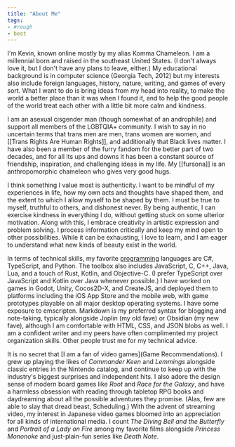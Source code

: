 ```yaml
---
title: "About Me"
tags:
- #rough 
- best
---
```


I'm Kevin, known online mostly by my alias Komma Chameleon. I am a millennial born and raised in the southeast United States. (I don't always love it, but I don't have any plans to leave, either.) My educational background is in computer science (Georgia Tech, 2012) but my interests also include foreign languages, history, nature, writing, and games of every sort. What I want to do is bring ideas from my head into reality, to make the world a better place than it was when I found it, and to help the good people of the world treat each other with a little bit more calm and kindness.

I am an asexual cisgender man (though somewhat of an androphile) and support all members of the LGBTQIA+ community. I wish to say in no uncertain terms that trans men are men, trans women are women, and [[Trans Rights Are Human Rights]], and additionally that Black lives matter. I have also been a member of the furry fandom for the better part of two decades, and for all its ups and downs it has been a constant source of friendship, inspiration, and challenging ideas in my life. My [[fursona]] is an anthropomorphic chameleon who gives very good hugs.

I think something I value most is authenticity. I want to be mindful of my experiences in life, how my own acts and thoughts have shaped them, and the extent to which I allow myself to be shaped by them. I must be true to myself, truthful to others, and dishonest never. By being authentic, I can exercise kindness in everything I do, without getting stuck on some ulterior motivation. Along with this, I embrace creativity in artistic expression and problem solving. I process information critically and keep my mind open to other possibilities. While it can be exhausting, I love to learn, and I am eager to understand what new kinds of beauty exist in the world.

In terms of technical skills, my favorite [programming](#programming) languages are C#, TypeScript, and Python. The toolbox also includes JavaScript, C, C++, Java, Lua, and a touch of Rust, Kotlin, and Objective-C. (I prefer TypeScript over JavaScript and Kotlin over Java whenever possible.) I have worked on games in Godot, Unity, Cocos2D-X, and CreateJS, and deployed them to platforms including the iOS App Store and the mobile web, with game prototypes playable on all major desktop operating systems. I have some exposure to emscripten. Markdown is my preferred syntax for blogging and note-taking, typically alongside Joplin (my old fave) or Obsidian (my new fave), although I am comfortable with HTML, CSS, and JSON blobs as well. I am a confident writer and my peers have often complimented my project organization skills. Other people trust me for my technical advice.

It is no secret that [I am a fan of video games](Game Recommendations). I grew up playing the likes of *Commander Keen* and *Lemmings* alongside classic entries in the Nintendo catalog, and continue to keep up with the industry's biggest surprises and independent hits. I also adore the design sense of modern board games like *Root* and *Race for the Galaxy*, and have a harmless obsession with reading through tabletop RPG books and daydreaming about all the possible adventures they promise. (Alas, few are able to slay that dread beast, Scheduling.) With the advent of streaming video, my interest in Japanese video games bloomed into an appreciation for all kinds of international media. I count *The Diving Bell and the Butterfly* and *Portrait of a Lady on Fire* among my favorite films alongside *Princess Mononoke* and just-plain-fun series like *Death Note*.